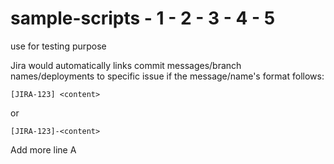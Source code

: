 # sample-scripts - 1 - 2 - 3 - 4 - 5
use for testing purpose

Jira would automatically links commit messages/branch names/deployments to specific issue if the message/name's format follows:
```
[JIRA-123] <content>
```
or
```
[JIRA-123]-<content>
```
Add more line A
